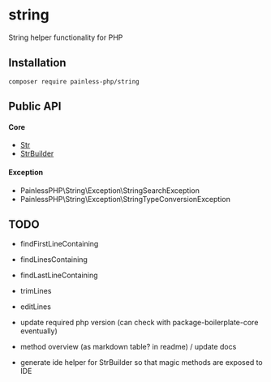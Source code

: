 # string

String helper functionality for PHP

## Installation

```
composer require painless-php/string
```

## Public API

#### Core

* [Str](doc/Str.md)
* [StrBuilder](doc/StrBuilder.md)

#### Exception

* PainlessPHP\String\Exception\StringSearchException
* PainlessPHP\String\Exception\StringTypeConversionException

## TODO

* findFirstLineContaining
* findLinesContaining
* findLastLineContaining
* trimLines
* editLines

* update required php version (can check with package-boilerplate-core eventually)
* method overview (as markdown table? in readme) / update docs
* generate ide helper for StrBuilder so that magic methods are exposed to IDE
